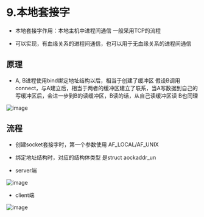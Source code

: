 # 9.本地套接字  

* 本地套接字作用：本地主机中进程间通信   一般采用TCP的流程   

* 可以实现，有血缘关系的进程间通信，也可以用于无血缘关系的进程间通信  


## 原理  

* A, B进程使用bind绑定地址结构以后，相当于创建了缓冲区   假设B调用connect，与A建立后，相当于两者的缓冲区建立了联系，当A写数据到自己的写缓冲区后，会进一步到B的读缓冲区，B读的话，从自己读缓冲区读  B也同理  


![image](https://user-images.githubusercontent.com/58176267/179742781-11eda908-cff5-4457-880a-72ffdcb72b53.png)  


## 流程  

* 创建socket套接字时，第一个参数使用  AF_LOCAL/AF_UNIX  
* 绑定地址结构时，对应的结构体类型 是struct aockaddr_un  

* server端  

![image](https://user-images.githubusercontent.com/58176267/179741168-451e3939-4464-4611-90b8-b166e56ec3f6.png)  

* client端  

![image](https://user-images.githubusercontent.com/58176267/179741434-c4637e41-4384-44a1-bb24-7b733bd8f54a.png)  
 

 
